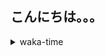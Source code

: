 ## こんにちは。。。

<p></p>

<details>
<summary>waka-time</summary>

<!--START_SECTION:waka-->
![Code Time](http://img.shields.io/badge/Code%20Time-43%20hrs%2036%20mins-blue)

**🐱 My GitHub Data** 

> 📦 219 Bytes Used in GitHub's Storage 
 > 
> 🏆 172 Contributions in the Year 2023
 > 
> 🚫 Not Opted to Hire
 > 
> 📜 4 Public Repositories 
 > 
> 🔑 1 Private Repositories 
 > 
**I'm a Night 🦉** 

```text
🌞 Morning                34 commits          ███░░░░░░░░░░░░░░░░░░░░░░   11.89 % 
🌆 Daytime                105 commits         █████████░░░░░░░░░░░░░░░░   36.71 % 
🌃 Evening                126 commits         ███████████░░░░░░░░░░░░░░   44.06 % 
🌙 Night                  21 commits          ██░░░░░░░░░░░░░░░░░░░░░░░   07.34 % 
```
📅 **I'm Most Productive on Friday** 

```text
Monday                   33 commits          ███░░░░░░░░░░░░░░░░░░░░░░   11.54 % 
Tuesday                  17 commits          █░░░░░░░░░░░░░░░░░░░░░░░░   05.94 % 
Wednesday                58 commits          █████░░░░░░░░░░░░░░░░░░░░   20.28 % 
Thursday                 36 commits          ███░░░░░░░░░░░░░░░░░░░░░░   12.59 % 
Friday                   59 commits          █████░░░░░░░░░░░░░░░░░░░░   20.63 % 
Saturday                 27 commits          ██░░░░░░░░░░░░░░░░░░░░░░░   09.44 % 
Sunday                   56 commits          █████░░░░░░░░░░░░░░░░░░░░   19.58 % 
```


📊 **This Week I Spent My Time On** 

```text
🕑︎ Time Zone: Asia/Tokyo

💬 Programming Languages: 
Go                       12 hrs 16 mins      █████████████████░░░░░░░░   66.70 % 
YAML                     3 hrs 51 mins       █████░░░░░░░░░░░░░░░░░░░░   20.99 % 
Markdown                 1 hr 39 mins        ██░░░░░░░░░░░░░░░░░░░░░░░   09.02 % 
Other                    15 mins             ░░░░░░░░░░░░░░░░░░░░░░░░░   01.39 % 
Bash                     10 mins             ░░░░░░░░░░░░░░░░░░░░░░░░░   00.96 % 

🔥 Editors: 
VS Code                  18 hrs 23 mins      █████████████████████████   100.00 % 

💻 Operating System: 
Mac                      18 hrs 23 mins      █████████████████████████   100.00 % 
```

**I Mostly Code in Shell** 

```text
Shell                    1 repo              █████████████████████████   100.00 % 
```



**Timeline**

![Lines of Code chart](https://raw.githubusercontent.com/purapetino/purapetino/main/assets/bar_graph.png)


 Last Updated on 03/03/2023 15:18:09 UTC
<!--END_SECTION:waka-->

</details>
